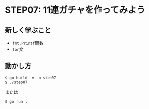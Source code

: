 # STEP07: 11連ガチャを作ってみよう

## 新しく学ぶこと

* `fmt.Printf`関数
* `for`文

## 動かし方

```
$ go build -v -o step07
$ ./step07
```

または

```
$ go run .
```

